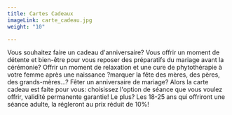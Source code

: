```yaml
---
title: Cartes Cadeaux
imageLink: carte_cadeau.jpg
weight: "10"

---
```

Vous souhaitez faire un cadeau d'anniversaire? Vous offrir un moment de détente et bien-être pour vous reposer des préparatifs du mariage avant la cérémonie? Offrir un moment de relaxation et une cure de phytothérapie à votre femme après une naissance ?marquer la fête des mères, des pères, des grands-mères...? Fêter un anniversaire de mariage?  Alors la carte cadeau est faite pour vous: choisissez l'option de séance que vous voulez offrir, validité permanente garantie! Le plus? Les 18-25 ans qui offriront une séance adulte, la régleront au prix réduit de 10%!